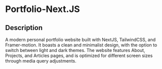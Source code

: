 # Portfolio-Next.JS

## Description

A modern personal portfolio website built with NextJS, TailwindCSS, and Framer-motion. It boasts a clean and minimalist design, with the option to switch between light and dark themes. The website features About, Projects, and Articles pages, and is optimized for different screen sizes through media query adjustments.

